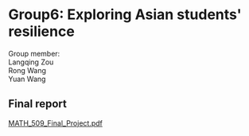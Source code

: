 # Group6: Exploring Asian students' resilience
Group member:<br>
Langqing Zou <br>
Rong Wang <br>
Yuan Wang <br>

## Final report
[MATH_509_Final_Project.pdf](https://github.com/LangqingZou/Math-509/blob/master/MATH_509_Final_Project.pdf)

